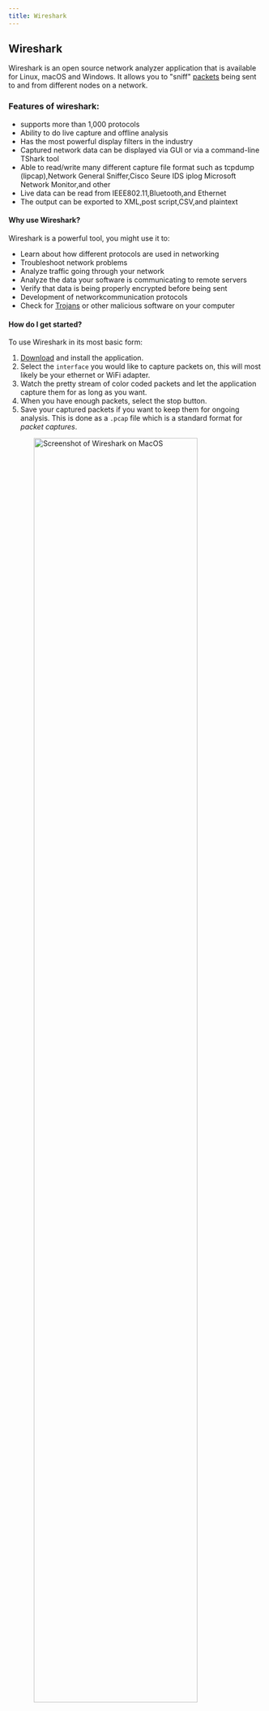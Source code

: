 ```yaml
---
title: Wireshark
---
```

## Wireshark

Wireshark is an open source network analyzer application that is available for Linux, macOS and Windows. It allows you to "sniff" [packets](../../network-engineering/packets/) being sent to and from different nodes on a network.

### Features of wireshark:
* supports more than 1,000 protocols
* Ability to do live capture and offline analysis
* Has the most powerful display filters in the industry 
* Captured network data can be displayed via GUI or via a command-line TShark tool
* Able to read/write many different capture file format such as tcpdump (lipcap),Network General Sniffer,Cisco Seure IDS iplog Microsoft Network Monitor,and other
* Live data can be read from IEEE802.11,Bluetooth,and Ethernet
* The output can be exported to XML,post script,CSV,and plaintext

#### Why use Wireshark?
Wireshark is a powerful tool, you might use it to:
+ Learn about how different protocols are used in networking
+ Troubleshoot network problems
+ Analyze traffic going through your network
+ Analyze the data your software is communicating to remote servers
+ Verify that data is being properly encrypted before being sent
+ Development of networkcommunication protocols
+ Check for [Trojans](../trojans/) or other malicious software on your computer

#### How do I get started?
To use Wireshark in its most basic form:
1. [Download](https://www.wireshark.org/download.html) and install the application.
2. Select the `interface` you would like to capture packets on, this will most likely be your ethernet or WiFi adapter.
3. Watch the pretty stream of color coded packets and let the application capture them for as long as you want.
4. When you have enough packets, select the stop button.
5. Save your captured packets if you want to keep them for ongoing analysis. This is done as a `.pcap` file which is a standard format for *packet captures*.

<img src="https://thejayhaykid.github.io/images/Wireshark.png" alt="Screenshot of Wireshark on MacOS" title="Wireshark on MacOS" style="width: 80%; margin: 0 10%">

#### Analysis, Filtering and Inspection
Now you have a bunch of packets, but what does it all mean? The different colors you saw indicate different types of traffic. By default some of the colors are:
+ Light purple - Transmission Control Protocol (TCP) packets;
+ Light blue - User Datagram Protocol (UDP) packets;
+ Black - Errors

> Note: These colors can all be customized but be mindful that each packet might fit into more than one category, so you must also prioritize these rules.

Filtering your packets is a quick way to find what you are looking for. Simply type in the text input at the top of the window to show only packets that match your query. For example if you were [looking at HTTPS traffic](https://en.wikiversity.org/wiki/Wireshark/HTTPS), enter `ssl` into the filter. This will show all packets related to HTTPS connections.

Now that you have found some relevant packets, select one to view more details about it. Depending on the type of packet you inspect, this will give you lots of detailed information. Some basic details will include:
+ Protocol used
+ Source address and port
+ Destination address and port
+ Response times

### More Information:
<!-- Please add any articles you think might be helpful to read before writing the article -->
[Wireshark.org](https://www.wireshark.org)  
[Wireshark - Wikipedia](https://en.wikipedia.org/wiki/Wireshark)  
[How to Use Wireshark to Capture, Filter and Inspect Packets - How to Geek](https://www.howtogeek.com/104278/how-to-use-wireshark-to-capture-filter-and-inspect-packets/)
